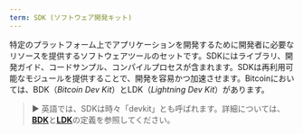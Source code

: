 ```yaml
---
term: SDK (ソフトウェア開発キット)
---
```


特定のプラットフォーム上でアプリケーションを開発するために開発者に必要なリソースを提供するソフトウェアツールのセットです。SDKにはライブラリ、開発ガイド、コードサンプル、コンパイルプロセスが含まれます。SDKは再利用可能なモジュールを提供することで、開発を容易かつ加速させます。Bitcoinにおいては、BDK（*Bitcoin Dev Kit*）とLDK（*Lightning Dev Kit*）があります。

> ► 英語では、SDKは時々「devkit」とも呼ばれます。詳細については、[**BDK**](/dictionnaire/B.md#bdk-bitcoin-dev-kit)と[**LDK**](/dictionnaire/L.md#ldk-lightning-dev-kit)の定義を参照してください。